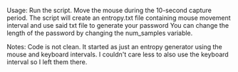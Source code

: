 Usage:
  Run the script.
  Move the mouse during the 10-second capture period.
  The script will create an entropy.txt file containing mouse movement interval and use said txt file to generate your password
  You can change the length of the password by changing the num_samples variable.

Notes:
  Code is not clean. It started as just an entropy generator using the mouse and keyboard intervals.
  I couldn't care less to also use the keyboard interval so I left them there.
